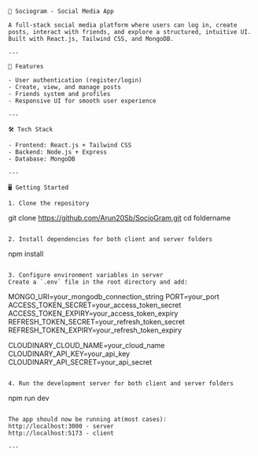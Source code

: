 ```
📱 Sociogram - Social Media App

A full-stack social media platform where users can log in, create posts, interact with friends, and explore a structured, intuitive UI.
Built with React.js, Tailwind CSS, and MongoDB.

---

🚀 Features

- User authentication (register/login)
- Create, view, and manage posts
- Friends system and profiles
- Responsive UI for smooth user experience

---

🛠️ Tech Stack

- Frontend: React.js + Tailwind CSS
- Backend: Node.js + Express
- Database: MongoDB

---

🖥️ Getting Started

1. Clone the repository
```
git clone https://github.com/Arun20Sb/SocioGram.git
cd foldername
```

2. Install dependencies for both client and server folders
```
npm install
```

3. Configure environment variables in server
Create a `.env` file in the root directory and add:
```
MONGO_URI=your_mongodb_connection_string
PORT=your_port
ACCESS_TOKEN_SECRET=your_access_token_secret
ACCESS_TOKEN_EXPIRY=your_access_token_expiry
REFRESH_TOKEN_SECRET=your_refresh_token_secret
REFRESH_TOKEN_EXPIRY=your_refresh_token_expiry

CLOUDINARY_CLOUD_NAME=your_cloud_name
CLOUDINARY_API_KEY=your_api_key
CLOUDINARY_API_SECRET=your_api_secret
```

4. Run the development server for both client and server folders
```
npm run dev
```

The app should now be running at(most cases):  
http://localhost:3000 - server
http://localhost:5173 - client

---
```
